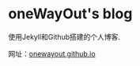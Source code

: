 # oneWayOut's blog

使用Jekyll和Github搭建的个人博客.　　　

网址：[onewayout.github.io](http://onewayout.github.io/)
